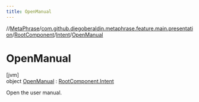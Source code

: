 ```yaml
---
title: OpenManual
---
```

//[MetaPhrase](../../../../../index.html)/[com.github.diegoberaldin.metaphrase.feature.main.presentation](../../../index.html)/[RootComponent](../../index.html)/[Intent](../index.html)/[OpenManual](index.html)



# OpenManual



[jvm]\
object [OpenManual](index.html) : [RootComponent.Intent](../index.html)

Open the user manual.


